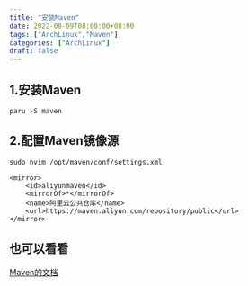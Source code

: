 ```yaml
---
title: "安装Maven"
date: 2022-08-09T08:00:00+08:00
tags: ["ArchLinux","Maven"]
categories: ["ArchLinux"]
draft: false
---
```


## 1.安装Maven

`paru -S maven`

## 2.配置Maven镜像源

`sudo nvim /opt/maven/conf/settings.xml`

```
<mirror>
    <id>aliyunmaven</id>
    <mirrorOf>*</mirrorOf>
    <name>阿里云公共仓库</name>
    <url>https://maven.aliyun.com/repository/public</url>
</mirror>
```

## 也可以看看

[Maven的文档](https://maven.apache.org/guides/index.html)